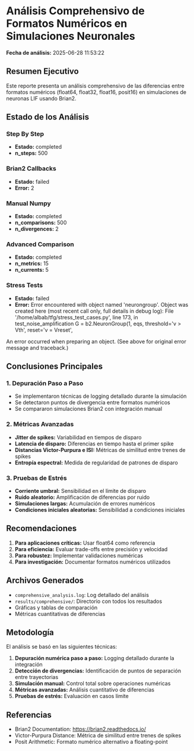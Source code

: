 
# Análisis Comprehensivo de Formatos Numéricos en Simulaciones Neuronales

**Fecha de análisis:** 2025-06-28 11:53:22

## Resumen Ejecutivo

Este reporte presenta un análisis comprehensivo de las diferencias entre formatos numéricos (float64, float32, float16, posit16) en simulaciones de neuronas LIF usando Brian2.

## Estado de los Análisis


### Step By Step
- **Estado:** completed
- **n_steps:** 500

### Brian2 Callbacks
- **Estado:** failed
- **Error:** 2

### Manual Numpy
- **Estado:** completed
- **n_comparisons:** 500
- **n_divergences:** 2

### Advanced Comparison
- **Estado:** completed
- **n_metrics:** 15
- **n_currents:** 5

### Stress Tests
- **Estado:** failed
- **Error:** Error encountered with object named 'neurongroup'.
Object was created here (most recent call only, full details in debug log):
  File '/home/albab/tfg/stress_test_cases.py', line 173, in test_noise_amplification
    G = b2.NeuronGroup(1, eqs, threshold='v > Vth', reset='v = Vreset',

An error occurred when preparing an object. (See above for original error message and traceback.)

## Conclusiones Principales

### 1. Depuración Paso a Paso
- Se implementaron técnicas de logging detallado durante la simulación
- Se detectaron puntos de divergencia entre formatos numéricos
- Se compararon simulaciones Brian2 con integración manual

### 2. Métricas Avanzadas
- **Jitter de spikes:** Variabilidad en tiempos de disparo
- **Latencia de disparo:** Diferencias en tiempo hasta el primer spike
- **Distancias Victor-Purpura e ISI:** Métricas de similitud entre trenes de spikes
- **Entropía espectral:** Medida de regularidad de patrones de disparo

### 3. Pruebas de Estrés
- **Corriente umbral:** Sensibilidad en el límite de disparo
- **Ruido aleatorio:** Amplificación de diferencias por ruido
- **Simulaciones largas:** Acumulación de errores numéricos
- **Condiciones iniciales aleatorias:** Sensibilidad a condiciones iniciales

## Recomendaciones

1. **Para aplicaciones críticas:** Usar float64 como referencia
2. **Para eficiencia:** Evaluar trade-offs entre precisión y velocidad
3. **Para robustez:** Implementar validaciones numéricas
4. **Para investigación:** Documentar formatos numéricos utilizados

## Archivos Generados

- `comprehensive_analysis.log`: Log detallado del análisis
- `results/comprehensive/`: Directorio con todos los resultados
- Gráficas y tablas de comparación
- Métricas cuantitativas de diferencias

## Metodología

El análisis se basó en las siguientes técnicas:

1. **Depuración numérica paso a paso:** Logging detallado durante la integración
2. **Detección de divergencias:** Identificación de puntos de separación entre trayectorias
3. **Simulación manual:** Control total sobre operaciones numéricas
4. **Métricas avanzadas:** Análisis cuantitativo de diferencias
5. **Pruebas de estrés:** Evaluación en casos límite

## Referencias

- Brian2 Documentation: https://brian2.readthedocs.io/
- Victor-Purpura Distance: Métrica de similitud entre trenes de spikes
- Posit Arithmetic: Formato numérico alternativo a floating-point
